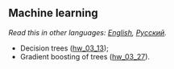 ## Machine learning

*Read this in other languages: [English](README.md), [Русский](README.ru.md).*

- Decision trees ([hw_03_13](./hw_03_13));
- Gradient boosting of trees ([hw_03_27](./hw_03_27)).
